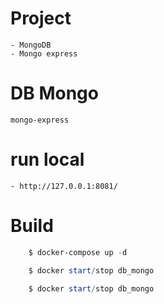 # Project 
    - MongoDB
    - Mongo express
# DB Mongo 
    mongo-express

# run local
    - http://127.0.0.1:8081/

# Build   
``` powershell  
    $ docker-compose up -d

    $ docker start/stop db_mongo
    
    $ docker start/stop db_mongo
```    